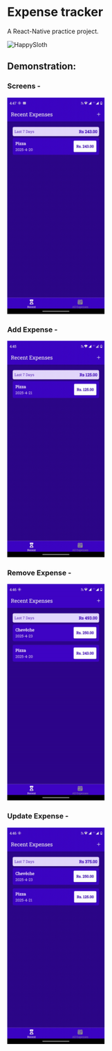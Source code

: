 # Expense tracker

A React-Native practice project.<br>

![HappySloth](https://media.giphy.com/media/v1.Y2lkPTc5MGI3NjExbWhiYXozZnhhZzN6NnJuN2tsZ3h4aG1mcHAwdnN1YnVhN2F6bTU5dCZlcD12MV9naWZzX3NlYXJjaCZjdD1n/3NtY188QaxDdC/giphy.gif)

## Demonstration:

### Screens -

<img src="./demoGifs/screens.gif" height="500"><br>

### Add Expense -

<img src="./demoGifs/addexpense.gif" height="500"><br>

### Remove Expense -

<img src="./demoGifs/removeExpense.gif" height="500"><br>

### Update Expense -

<img src="./demoGifs/updateExpense.gif" height="500"><br>
